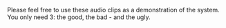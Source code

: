 Please feel free to use these audio clips as a demonstration of the system. You only need 3: the good, the bad - and the ugly.
